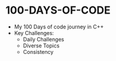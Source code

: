 # 100-DAYS-OF-CODE
* My 100 Days of code journey in C++ 
* Key Challenges:
     * Daily Challenges
     * Diverse Topics
     * Consistency

  

